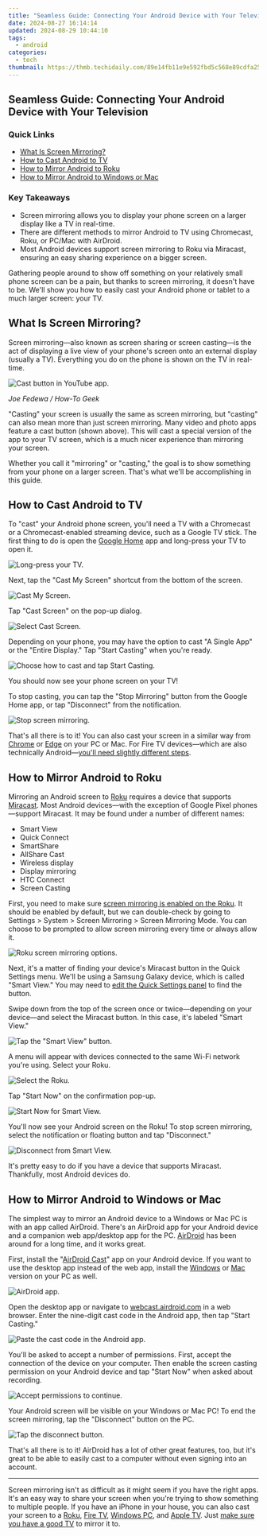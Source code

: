 ```yaml
---
title: "Seamless Guide: Connecting Your Android Device with Your Television"
date: 2024-08-27 16:14:14
updated: 2024-08-29 10:44:10
tags:
  - android
categories:
  - tech
thumbnail: https://thmb.techidaily.com/89e14fb11e9e592fbd5c568e89cdfa2567dfefcd7e2cc4ffd1db69453f4dcbe5.jpg
---
```


## Seamless Guide: Connecting Your Android Device with Your Television

### Quick Links

* [What Is Screen Mirroring?](https://some-techniques.techidaily.com/evaluating-video-performance-vlc-versus-mx-for-2024/)
* [How to Cast Android to TV](https://screen-mirroring-recording.techidaily.com/in-2024-level-up-your-farming-life-explore-7-14-mods/)
* [How to Mirror Android to Roku](https://buynow-reviews.techidaily.com/expert-advice-on-boosting-performance-in-intel-powered-imac-computers/)
* [How to Mirror Android to Windows or Mac](https://phone-solutions.techidaily.com/4-easy-ways-for-your-samsung-galaxy-s23-hard-reset-drfone-by-drfone-reset-android-reset-android/)

### Key Takeaways

* Screen mirroring allows you to display your phone screen on a larger display like a TV in real-time.
* There are different methods to mirror Android to TV using Chromecast, Roku, or PC/Mac with AirDroid.
* Most Android devices support screen mirroring to Roku via Miracast, ensuring an easy sharing experience on a bigger screen.

 Gathering people around to show off something on your relatively small phone screen can be a pain, but thanks to screen mirroring, it doesn't have to be. We'll show you how to easily cast your Android phone or tablet to a much larger screen: your TV.

##  What Is Screen Mirroring?

 Screen mirroring—also known as screen sharing or screen casting—is the act of displaying a live view of your phone's screen onto an external display (usually a TV). Everything you do on the phone is shown on the TV in real-time.

![Cast button in YouTube app.](https://static1.howtogeekimages.com/wordpress/wp-content/uploads/2021/07/2023-03-13_9-43-20.png) 

_Joe Fedewa / How-To Geek_

 "Casting" your screen is usually the same as screen mirroring, but "casting" can also mean more than just screen mirroring. Many video and photo apps feature a cast button (shown above). This will cast a special version of the app to your TV screen, which is a much nicer experience than mirroring your screen.

 Whether you call it "mirroring" or "casting," the goal is to show something from your phone on a larger screen. That's what we'll be accomplishing in this guide.

##  How to Cast Android to TV

 To "cast" your Android phone screen, you'll need a TV with a Chromecast or a Chromecast-enabled streaming device, such as a Google TV stick. The first thing to do is open the [Google Home](https://www.anrdoezrs.net/links/3607085/type/dlg/sid/UUhtgUeUpU211553/https://play.google.com/store/apps/details?id=com.google.android.apps.chromecast.app&hl=en%5FUS&gl=US) app and long-press your TV to open it.

![Long-press your TV.](https://static1.howtogeekimages.com/wordpress/wp-content/uploads/2024/04/screenshot_20240417-163046.png) 

 Next, tap the "Cast My Screen" shortcut from the bottom of the screen.

![Cast My Screen.](https://static1.howtogeekimages.com/wordpress/wp-content/uploads/2024/04/screenshot_20240417-163053.png) 

 Tap "Cast Screen" on the pop-up dialog.

![Select Cast Screen.](https://static1.howtogeekimages.com/wordpress/wp-content/uploads/2024/04/screenshot_20240417-163103.png) 

 Depending on your phone, you may have the option to cast "A Single App" or the "Entire Display." Tap "Start Casting" when you're ready.

![Choose how to cast and tap Start Casting.](https://static1.howtogeekimages.com/wordpress/wp-content/uploads/2024/04/screenshot_20240417-163135.png) 

 You should now see your phone screen on your TV!

 To stop casting, you can tap the "Stop Mirroring" button from the Google Home app, or tap "Disconnect" from the notification.

![Stop screen mirroring.](https://static1.howtogeekimages.com/wordpress/wp-content/uploads/2021/07/2023-03-13_9-56-52.png) 

 That's all there is to it! You can also cast your screen in a similar way from [Chrome](https://win-forum.techidaily.com/navigating-the-world-of-digital-networking-on-facebook-twitter-instagram-and-youtube/) or [Edge](https://vimeo-videos.techidaily.com/income-from-video-how-to-profit-on-vimeo-platform/) on your PC or Mac. For Fire TV devices—which are also technically Android—[you'll need slightly different steps](https://facebook-video-recording.techidaily.com/updated-in-2024-music-syncing-for-iphones-and-androids-in-fb/).

##  How to Mirror Android to Roku

 Mirroring an Android screen to [Roku](https://extra-approaches.techidaily.com/in-2024-step-by-step-integrating-songs-in-microsofts-presentation-maker/) requires a device that supports [Miracast](https://fix-guide.techidaily.com/simple-solutions-to-fix-android-systemui-has-stopped-error-for-poco-f5-pro-5g-drfone-by-drfone-fix-android-problems-fix-android-problems/). Most Android devices—with the exception of Google Pixel phones—support Miracast. It may be found under a number of different names:

* Smart View
* Quick Connect
* SmartShare
* AllShare Cast
* Wireless display
* Display mirroring
* HTC Connect
* Screen Casting

 First, you need to make sure [screen mirroring is enabled on the Roku](https://some-knowledge.techidaily.com/new-from-zero-to-hero-navigating-youtubes-growth-journey/). It should be enabled by default, but we can double-check by going to Settings > System > Screen Mirroring > Screen Mirroring Mode. You can choose to be prompted to allow screen mirroring every time or always allow it.

![Roku screen mirroring options.](https://static1.howtogeekimages.com/wordpress/wp-content/uploads/2021/07/2023_03_13-10_56-AM-Office-Lens-1.jpg) 

 Next, it's a matter of finding your device's Miracast button in the Quick Settings menu. We'll be using a Samsung Galaxy device, which is called "Smart View." You may need to [edit the Quick Settings panel](https://youtube-blog.techidaily.com/ed-unlocking-video-popularity-a-comprehensive-guide-to-tagging-on-youtube-for-2024/) to find the button.

 Swipe down from the top of the screen once or twice—depending on your device—and select the Miracast button. In this case, it's labeled "Smart View."

![Tap the "Smart View" button.](https://static1.howtogeekimages.com/wordpress/wp-content/uploads/2021/07/2023-03-13_11-04-44.jpg) 

 A menu will appear with devices connected to the same Wi-Fi network you're using. Select your Roku.

![Select the Roku.](https://static1.howtogeekimages.com/wordpress/wp-content/uploads/2024/04/screenshot_20230313_110643_smart-view.jpeg) 

 Tap "Start Now" on the confirmation pop-up.

![Start Now for Smart View.](https://static1.howtogeekimages.com/wordpress/wp-content/uploads/2024/04/2023-03-13_11-07-18.jpeg) 

 You'll now see your Android screen on the Roku! To stop screen mirroring, select the notification or floating button and tap "Disconnect."

![Disconnect from Smart View.](https://static1.howtogeekimages.com/wordpress/wp-content/uploads/2021/07/Screenshot_20230313_111018_One-UI-Home.jpg) 

 It's pretty easy to do if you have a device that supports Miracast. Thankfully, most Android devices do.

##  How to Mirror Android to Windows or Mac

 The simplest way to mirror an Android device to a Windows or Mac PC is with an app called AirDroid. There's an AirDroid app for your Android device and a companion web app/desktop app for the PC. [AirDroid](https://www.airdroid.com/) has been around for a long time, and it works great.

 First, install the "[AirDroid Cast](https://www.anrdoezrs.net/links/3607085/type/dlg/sid/UUhtgUeUpU211553/https://play.google.com/store/apps/details?id=com.sand.aircast)" app on your Android device. If you want to use the desktop app instead of the web app, install the [Windows](https://srv3.airdroid.com/p20/web/getbinaryredirect?type=cast%5Fexe&channel=&version=) or [Mac](https://srv3.airdroid.com/p20/web/getbinaryredirect?type=cast%5Fdmg&channel=&version=) version on your PC as well.

![AirDroid app.](https://static1.howtogeekimages.com/wordpress/wp-content/uploads/2024/04/2023-03-13_13-55-23.png) 

 Open the desktop app or navigate to [webcast.airdroid.com](http://webcast.airdroid.com) in a web browser. Enter the nine-digit cast code in the Android app, then tap "Start Casting."

![Paste the cast code in the Android app.](https://static1.howtogeekimages.com/wordpress/wp-content/uploads/2021/07/2023-03-13_14-12-03.png) 

 You'll be asked to accept a number of permissions. First, accept the connection of the device on your computer. Then enable the screen casting permission on your Android device and tap "Start Now" when asked about recording.

![Accept permissions to continue.](https://static1.howtogeekimages.com/wordpress/wp-content/uploads/2021/07/2023-03-13_14-04-07.png) 

 Your Android screen will be visible on your Windows or Mac PC! To end the screen mirroring, tap the "Disconnect" button on the PC.

![Tap the disconnect button.](https://static1.howtogeekimages.com/wordpress/wp-content/uploads/2024/04/2023-03-13_14-07-25.png) 

 That's all there is to it! AirDroid has a lot of other great features, too, but it's great to be able to easily cast to a computer without even signing into an account.

---

 Screen mirroring isn't as difficult as it might seem if you have the right apps. It's an easy way to share your screen when you're trying to show something to multiple people. If you have an iPhone in your house, you can also cast your screen to a [Roku](https://screen-capture.techidaily.com/new-2024-approved-sound-sculpting-on-android-the-7-ultimate-audio-editing-apps/), [Fire TV](https://some-tips.techidaily.com/in-2024-the-encyclopedia-of-motion-sensing-types-and-applications/), [Windows PC](https://extra-lessons.techidaily.com/top-9-innovative-websites-offering-unique-3d-graffiti-typefaces/), and [Apple TV](https://iphone-unlock.techidaily.com/in-2024-how-to-unlock-disabled-apple-iphone-11-proipad-without-computer-drfone-by-drfone-ios/). Just [make sure you have a good TV](https://extra-lessons.techidaily.com/maximizing-zoom-top-strategies-for-chromebooks/) to mirror it to.

<ins class="adsbygoogle"
     style="display:block"
     data-ad-format="autorelaxed"
     data-ad-client="ca-pub-7571918770474297"
     data-ad-slot="1223367746"></ins>



<ins class="adsbygoogle"
     style="display:block"
     data-ad-client="ca-pub-7571918770474297"
     data-ad-slot="8358498916"
     data-ad-format="auto"
     data-full-width-responsive="true"></ins>
